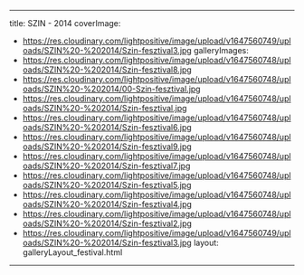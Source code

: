 
---
title: SZIN - 2014
coverImage:
  - https://res.cloudinary.com/lightpositive/image/upload/v1647560749/uploads/SZIN%20-%202014/Szin-fesztival3.jpg
galleryImages:
   - https://res.cloudinary.com/lightpositive/image/upload/v1647560748/uploads/SZIN%20-%202014/Szin-fesztival8.jpg
   - https://res.cloudinary.com/lightpositive/image/upload/v1647560748/uploads/SZIN%20-%202014/00-Szin-fesztival.jpg
   - https://res.cloudinary.com/lightpositive/image/upload/v1647560748/uploads/SZIN%20-%202014/Szin-fesztival.jpg
   - https://res.cloudinary.com/lightpositive/image/upload/v1647560748/uploads/SZIN%20-%202014/Szin-fesztival6.jpg
   - https://res.cloudinary.com/lightpositive/image/upload/v1647560748/uploads/SZIN%20-%202014/Szin-fesztival9.jpg
   - https://res.cloudinary.com/lightpositive/image/upload/v1647560748/uploads/SZIN%20-%202014/Szin-fesztival7.jpg
   - https://res.cloudinary.com/lightpositive/image/upload/v1647560748/uploads/SZIN%20-%202014/Szin-fesztival5.jpg
   - https://res.cloudinary.com/lightpositive/image/upload/v1647560748/uploads/SZIN%20-%202014/Szin-fesztival4.jpg
   - https://res.cloudinary.com/lightpositive/image/upload/v1647560748/uploads/SZIN%20-%202014/Szin-fesztival2.jpg
   - https://res.cloudinary.com/lightpositive/image/upload/v1647560749/uploads/SZIN%20-%202014/Szin-fesztival3.jpg
layout: galleryLayout_festival.html
---
